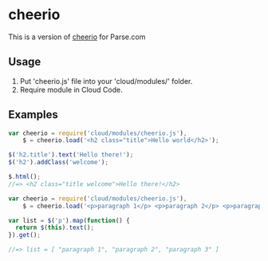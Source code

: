 # cheerio

This is a version of [cheerio](https://github.com/cheeriojs/cheerio) for Parse.com

## Usage

1. Put 'cheerio.js' file into your 'cloud/modules/' folder.
2. Require module in Cloud Code.

## Examples

```js
var cheerio = require('cloud/modules/cheerio.js'),
    $ = cheerio.load('<h2 class="title">Hello world</h2>');

$('h2.title').text('Hello there!');
$('h2').addClass('welcome');

$.html();
//=> <h2 class="title welcome">Hello there!</h2>
```

```js
var cheerio = require('cloud/modules/cheerio.js'),
    $ = cheerio.load('<p>paragraph 1</p> <p>paragraph 2</p> <p>paragraph 3</p>');

var list = $('p').map(function() {
  return $(this).text();
}).get();

//=> list = [ "paragraph 1", "paragraph 2", "paragraph 3" ]
```